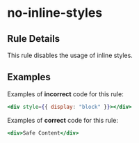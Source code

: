 # no-inline-styles

## Rule Details

This rule disables the usage of inline styles.

## Examples

Examples of **incorrect** code for this rule:

```jsx
<div style={{ display: "block" }}></div>
```

Examples of **correct** code for this rule:

```jsx
<div>Safe Content</div>
```
